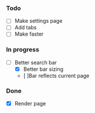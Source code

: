 ### Todo
- [ ] Make settings page
- [ ] Add tabs
- [ ] Make faster
### In progress
- [ ] Better search bar
   - [x] Better bar sizing
   - [ ]Bar reflects current page
### Done
- [x] Render page